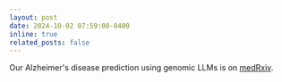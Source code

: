 ```yaml
---
layout: post
date: 2024-10-02 07:59:00-0400
inline: true
related_posts: false
---
```


Our Alzheimer's disease prediction using genomic LLMs is on [medRxiv](https://www.medrxiv.org/content/10.1101/2024.10.03.24314824v1).
